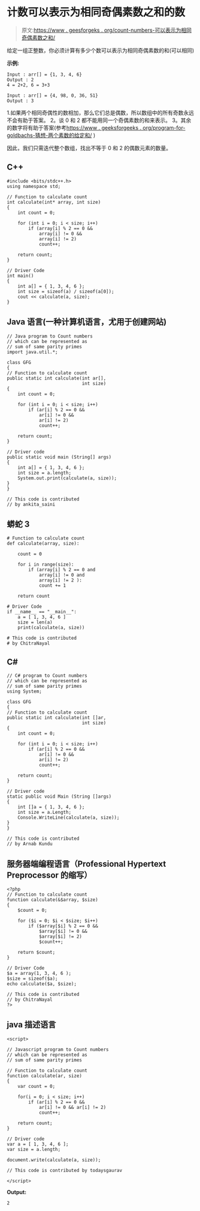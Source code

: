 # 计数可以表示为相同奇偶素数之和的数

> 原文:[https://www . geesforgeks . org/count-numbers-可以表示为相同奇偶素数之和/](https://www.geeksforgeeks.org/count-numbers-which-can-be-represented-as-sum-of-same-parity-primes/)

给定一组正整数，你必须计算有多少个数可以表示为相同奇偶素数的和(可以相同)

**示例:**

```
Input : arr[] = {1, 3, 4, 6}
Output : 2
4 = 2+2, 6 = 3+3

Input : arr[] = {4, 98, 0, 36, 51}
Output : 3
```

1.如果两个相同奇偶性的数相加，那么它们总是偶数，所以数组中的所有奇数永远不会有助于答案。
2。谈 0 和 2 都不能用同一个奇偶素数的和来表示。
3。其余的数字将有助于答案(参考[https://www . geeksforgeeks . org/program-for-goldbachs-猜想-两个素数的给定和/](https://www.geeksforgeeks.org/program-for-goldbachs-conjecture-two-primes-with-given-sum/) )

因此，我们只需迭代整个数组，找出不等于 0 和 2 的偶数元素的数量。

## C++

```
#include <bits/stdc++.h>
using namespace std;

// Function to calculate count
int calculate(int* array, int size)
{
    int count = 0;

    for (int i = 0; i < size; i++)
        if (array[i] % 2 == 0 &&
            array[i] != 0 &&
            array[i] != 2)
            count++;

    return count;
}

// Driver Code
int main()
{
    int a[] = { 1, 3, 4, 6 };
    int size = sizeof(a) / sizeof(a[0]);
    cout << calculate(a, size);
}
```

## Java 语言(一种计算机语言，尤用于创建网站)

```
// Java program to Count numbers
// which can be represented as
// sum of same parity primes
import java.util.*;

class GFG
{
// Function to calculate count
public static int calculate(int ar[],
                            int size)
{
    int count = 0;

    for (int i = 0; i < size; i++)
        if (ar[i] % 2 == 0 &&
            ar[i] != 0 &&
            ar[i] != 2)
            count++;

    return count;
}

// Driver code
public static void main (String[] args)
{
    int a[] = { 1, 3, 4, 6 };
    int size = a.length;
    System.out.print(calculate(a, size));
}
}

// This code is contributed
// by ankita_saini
```

## 蟒蛇 3

```
# Function to calculate count
def calculate(array, size):

    count = 0

    for i in range(size):
        if (array[i] % 2 == 0 and
            array[i] != 0 and
            array[i] != 2 ):
            count += 1

    return count

# Driver Code
if __name__ == "__main__":
    a = [ 1, 3, 4, 6 ]
    size = len(a)
    print(calculate(a, size))

# This code is contributed
# by ChitraNayal
```

## C#

```
// C# program to Count numbers
// which can be represented as
// sum of same parity primes
using System;

class GFG
{
// Function to calculate count
public static int calculate(int []ar,
                            int size)
{
    int count = 0;

    for (int i = 0; i < size; i++)
        if (ar[i] % 2 == 0 &&
            ar[i] != 0 &&
            ar[i] != 2)
            count++;

    return count;
}

// Driver code
static public void Main (String []args)
{
    int []a = { 1, 3, 4, 6 };
    int size = a.Length;
    Console.WriteLine(calculate(a, size));
}
}

// This code is contributed
// by Arnab Kundu
```

## 服务器端编程语言（Professional Hypertext Preprocessor 的缩写）

```
<?php
// Function to calculate count
function calculate(&$array, $size)
{
    $count = 0;

    for ($i = 0; $i < $size; $i++)
        if ($array[$i] % 2 == 0 &&
            $array[$i] != 0 &&
            $array[$i] != 2)
            $count++;

    return $count;
}

// Driver Code
$a = array(1, 3, 4, 6 );
$size = sizeof($a);
echo calculate($a, $size);

// This code is contributed
// by ChitraNayal
?>
```

## java 描述语言

```
<script>

// Javascript program to Count numbers
// which can be represented as
// sum of same parity primes

// Function to calculate count
function calculate(ar, size)
{
    var count = 0;

    for(i = 0; i < size; i++)
        if (ar[i] % 2 == 0 &&
            ar[i] != 0 && ar[i] != 2)
            count++;

    return count;
}

// Driver code
var a = [ 1, 3, 4, 6 ];
var size = a.length;

document.write(calculate(a, size));

// This code is contributed by todaysgaurav

</script>
```

**Output:** 

```
2
```